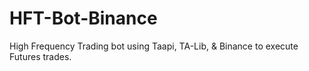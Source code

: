 # HFT-Bot-Binance
High Frequency Trading bot using Taapi, TA-Lib, &amp; Binance to execute Futures trades.
